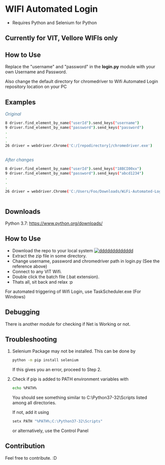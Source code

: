 
# WIFI Automated Login

 - Requires Python and Selenium for Python 

## Currently for VIT, Vellore WIFIs only

## How to Use
<p>Replace the "username" and "password" in the <b>login.py</b> module with your own Username and Password.</p>
<p>Also change the default directory for chromedriver to Wifi Automated Login repository location on your PC</p>

## Examples
<font color="#487799"><i><p>Original</p></i></font>

```sh
8 driver.find_element_by_name("userId").send_keys("username")
9 driver.find_element_by_name("password").send_keys("password")
.
.
.
26 driver = webdriver.Chrome('C:/[repodirectory]/chromedriver.exe')
        
```

<font color="#487799"><i><p>After changes</p></i></font>

```sh
8 driver.find_element_by_name("userId").send_keys("18BCI00xx")
9 driver.find_element_by_name("password").send_keys("abcd1234")
.
.
.
26 driver = webdriver.Chrome('C:/Users/Foo/Downloads/WiFi-Automated-Login/chromedriver.exe')
        
```
## Downloads
Python 3.7: https://www.python.org/downloads/

## How to Use
<p><ul>
  <li>Download the repo to your local system
    <a href="https://ibb.co/bUjj6L"><img src="https://preview.ibb.co/d92FD0/ddddddddddddd.jpg" alt="ddddddddddddd" border="0"></a>
  <li>Extract the zip file in some directory.
  <li>Change username, password and chromedriver path in login.py (See the reference above)
  <li>Connect to any VIT Wifi.
  <li>Double click the batch file (.bat extension).
  <li>Thats all, sit back and relax :p
  </ul>
For automated triggering of Wifi Login, use TaskScheduler.exe (For Windows)
</p>

## Debugging
<p>There is another module for checking if Net is Working or not. </p>

## Troubleshooting 
1. <p>Selenium Package may not be installed. This can be done by</p>

     ```sh
     python -m pip install selenium
     ```
     <p>If this gives you an error, proceed to Step 2.</p>
 2. <p>Check if pip is added to PATH environment variables with</p>
     
     ```sh
     echo %PATH%
     ```
  
     <p>You should see something similar to C:\Python37-32\Scripts listed among all directories.</p>
     <p>If not, add it using</p>
     
     ```sh
     setx PATH "%PATH%;C:\Python37-32\Scripts"
     ```
     <p>or alternatively, use the Control Panel</p>
     
     
## Contribution
<p> Feel free to contribute. :D </p>
